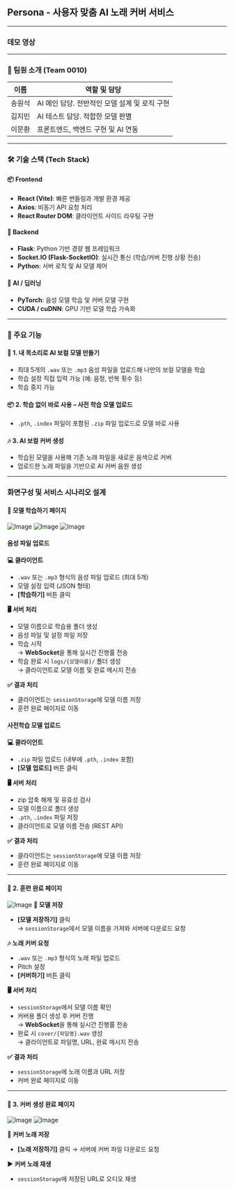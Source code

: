 ## Persona - 사용자 맞춤 AI 노래 커버 서비스
---

### 데모 영상


---
### 👥 팀원 소개 (Team 0010)

| 이름     | 역할 및 담당 |
|----------|---------------|
| 송원석   | AI 메인 담당. 전반적인 모델 설계 및 로직 구현 |
| 김지민   | AI 테스트 담당. 적합한 모델 판별 |
| 이문환   | 프론트엔드, 백엔드 구현 및 AI 연동 |

---
### 🛠 기술 스택 (Tech Stack)

#### 📦 Frontend
- **React (Vite)**: 빠른 번들링과 개발 환경 제공
- **Axios**: 비동기 API 요청 처리
- **React Router DOM**: 클라이언트 사이드 라우팅 구현

#### 🔧 Backend
- **Flask**: Python 기반 경량 웹 프레임워크
- **Socket.IO (Flask-SocketIO)**: 실시간 통신 (학습/커버 진행 상황 전송)
- **Python**: 서버 로직 및 AI 모델 제어

#### 🧠 AI / 딥러닝
- **PyTorch**: 음성 모델 학습 및 커버 모델 구현
- **CUDA / cuDNN**: GPU 기반 모델 학습 가속화
---
### 🚀 주요 기능


#### 🧠 1. 내 목소리로 AI 보컬 모델 만들기
- 최대 5개의 `.wav` 또는 `.mp3` 음성 파일을 업로드해 나만의 보컬 모델을 학습
- 학습 설정 직접 입력 가능 (예: 음정, 반복 횟수 등)
- 학습 중지 가능

#### 📦 2. 학습 없이 바로 사용 – 사전 학습 모델 업로드
- `.pth`, `.index` 파일이 포함된 `.zip` 파일 업로드로 모델 바로 사용

#### 🎶 3. AI 보컬 커버 생성
- 학습된 모델을 사용해 기존 노래 파일을 새로운 음색으로 커버
- 업로드한 노래 파일을 기반으로 AI 커버 음원 생성

---
### 화면구성 및 서비스 시나리오 설계




####  📄 모델 학습하기 페이지
![Image](https://github.com/user-attachments/assets/adee918f-97ea-4a3f-8739-17db6a32b405)
![Image](https://github.com/user-attachments/assets/73fd1590-26f5-4210-9d84-10c888f33259)
![Image](https://github.com/user-attachments/assets/a83009de-c19a-4d36-b381-871fe799fd9d)
#### 음성 파일 업로드
**💻 클라이언트**
- `.wav` 또는 `.mp3` 형식의 음성 파일 업로드 (최대 5개)
- 모델 설정 입력 (JSON 형태)
- **[학습하기]** 버튼 클릭

**🖥️ 서버 처리**
- 모델 이름으로 학습용 폴더 생성
- 음성 파일 및 설정 파일 저장
- 학습 시작  
  → **WebSocket**을 통해 실시간 진행률 전송
- 학습 완료 시 `logs/{모델이름}/` 폴더 생성  
  → 클라이언트로 모델 이름 및 완료 메시지 전송

**✅ 결과 처리**
- 클라이언트는 `sessionStorage`에 모델 이름 저장
- 훈련 완료 페이지로 이동


#### 사전학습 모델 업로드

**💻 클라이언트**
- `.zip` 파일 업로드 (내부에 `.pth`, `.index` 포함)
- **[모델 업로드]** 버튼 클릭

**🖥️ 서버 처리**
- zip 압축 해제 및 유효성 검사
- 모델 이름으로 폴더 생성
- `.pth`, `.index` 파일 저장
- 클라이언트로 모델 이름 전송 (REST API)

**✅ 결과 처리**
- 클라이언트는 `sessionStorage`에 모델 이름 저장
- 훈련 완료 페이지로 이동

---

#### 📄 2. 훈련 완료 페이지
![Image](https://github.com/user-attachments/assets/60d41e84-4401-4d3a-9ba9-ae0774a84225)
**💾 모델 저장**
- **[모델 저장하기]** 클릭  
  → `sessionStorage`에서 모델 이름을 가져와 서버에 다운로드 요청

**🎶 노래 커버 요청**
- `.wav` 또는 `.mp3` 형식의 노래 파일 업로드
- Pitch 설정
- **[커버하기]** 버튼 클릭

**🖥️ 서버 처리**
- `sessionStorage`에서 모델 이름 확인
- 커버용 폴더 생성 후 커버 진행  
  → **WebSocket**을 통해 실시간 진행률 전송
- 완료 시 `cover/{파일명}.wav` 생성  
  → 클라이언트로 파일명, URL, 완료 메시지 전송

**✅ 결과 처리**
- `sessionStorage`에 노래 이름과 URL 저장
- 커버 완료 페이지로 이동

---

#### 📄 3. 커버 생성 완료 페이지
![Image](https://github.com/user-attachments/assets/d6f1525d-4ec4-4624-adc8-c41aeeb2a9cb)
![Image](https://github.com/user-attachments/assets/b98b1b7c-16a5-481b-92c7-d0d798a1e256)

**💾 커버 노래 저장**
- **[노래 저장하기]** 클릭 → 서버에 커버 파일 다운로드 요청

**▶️ 커버 노래 재생**
- `sessionStorage`에 저장된 URL로 오디오 재생